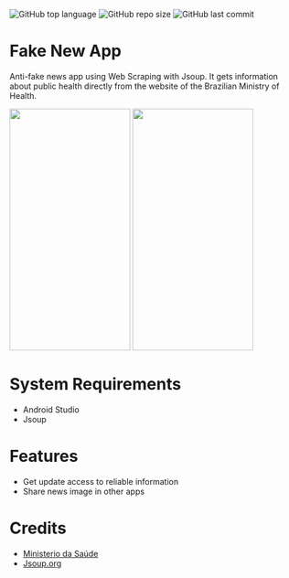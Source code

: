 ![GitHub top language](https://img.shields.io/github/languages/top/cassianasoares/Android-Jsoup-Fake-New-App)
![GitHub repo size](https://img.shields.io/github/repo-size/cassianasoares/Android-Jsoup-Fake-New-App)
![GitHub last commit](https://img.shields.io/github/last-commit/cassianasoares/Android-Jsoup-Fake-New-App)

# Fake New App

Anti-fake news app using Web Scraping with Jsoup. It gets information about public health directly from the website of the Brazilian Ministry of Health.


<p align"center">
<img src="https://user-images.githubusercontent.com/57958790/85166292-72621080-b23d-11ea-8e5f-cc644131949d.png" width="211" height="423"  />
<img src="https://user-images.githubusercontent.com/57958790/85166616-ebf9fe80-b23d-11ea-993d-4ca8d4f89aa9.png" width="211" height="423"  />
</p>


# System Requirements

- Android Studio
- Jsoup

# Features

- Get update access to reliable information
- Share news image in other apps

# Credits
- [Ministerio da Saúde](https://www.saude.gov.br/fakenews)
- [Jsoup.org](https://jsoup.org/download)

